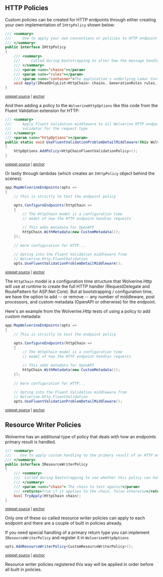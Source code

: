 ## HTTP Policies

Custom policies can be created for HTTP endpoints through either creating your own implementation of `IHttpPolicy`
shown below:

<!-- snippet: sample_IHttpPolicy -->
<a id='snippet-sample_ihttppolicy'></a>
```cs
/// <summary>
///     Use to apply your own conventions or policies to HTTP endpoint handlers
/// </summary>
public interface IHttpPolicy
{
    /// <summary>
    ///     Called during bootstrapping to alter how the message handlers are configured
    /// </summary>
    /// <param name="chains"></param>
    /// <param name="rules"></param>
    /// <param name="container">The application's underlying Lamar Container</param>
    void Apply(IReadOnlyList<HttpChain> chains, GenerationRules rules, IContainer container);
}
```
<sup><a href='https://github.com/JasperFx/wolverine/blob/main/src/Http/Wolverine.Http/IHttpPolicy.cs#L6-L22' title='Snippet source file'>snippet source</a> | <a href='#snippet-sample_ihttppolicy' title='Start of snippet'>anchor</a></sup>
<!-- endSnippet -->

And then adding a policy to the `WolverineHttpOptions` like this code from the Fluent Validation extension for HTTP:

<!-- snippet: sample_usage_of_http_add_policy -->
<a id='snippet-sample_usage_of_http_add_policy'></a>
```cs
/// <summary>
///     Apply Fluent Validation middleware to all Wolverine HTTP endpoints with a known Fluent Validation
///     validator for the request type
/// </summary>
/// <param name="httpOptions"></param>
public static void UseFluentValidationProblemDetailMiddleware(this WolverineHttpOptions httpOptions)
{
    httpOptions.AddPolicy<HttpChainFluentValidationPolicy>();
}
```
<sup><a href='https://github.com/JasperFx/wolverine/blob/main/src/Http/Wolverine.Http.FluentValidation/WolverineHttpOptionsExtensions.cs#L7-L19' title='Snippet source file'>snippet source</a> | <a href='#snippet-sample_usage_of_http_add_policy' title='Start of snippet'>anchor</a></sup>
<!-- endSnippet -->

Or lastly through lambdas (which creates an `IHttpPolicy` object behind the scenes):

<!-- snippet: sample_using_configure_endpoints -->
<a id='snippet-sample_using_configure_endpoints'></a>
```cs
app.MapWolverineEndpoints(opts =>
{
    // This is strictly to test the endpoint policy

    opts.ConfigureEndpoints(httpChain =>
    {
        // The HttpChain model is a configuration time
        // model of how the HTTP endpoint handles requests

        // This adds metadata for OpenAPI
        httpChain.WithMetadata(new CustomMetadata());
    });
    
    // more configuration for HTTP...
    
    // Opting into the Fluent Validation middleware from
    // Wolverine.Http.FluentValidation
    opts.UseFluentValidationProblemDetailMiddleware();
```
<sup><a href='https://github.com/JasperFx/wolverine/blob/main/src/Http/WolverineWebApi/Program.cs#L123-L144' title='Snippet source file'>snippet source</a> | <a href='#snippet-sample_using_configure_endpoints' title='Start of snippet'>anchor</a></sup>
<!-- endSnippet -->

The `HttpChain` model is a configuration time structure that Wolverine.Http will use at runtime to create the full
HTTP handler (RequestDelegate and RoutePattern for ASP.Net Core). But at bootstrapping / configuration time, we have
the option to add -- or remove -- any number of middleware, post processors, and custom metadata (OpenAPI or otherwise) 
for the endpoint.

Here's an example from the Wolverine.Http tests of using a policy to add custom metadata:

<!-- snippet: sample_using_configure_endpoints -->
<a id='snippet-sample_using_configure_endpoints'></a>
```cs
app.MapWolverineEndpoints(opts =>
{
    // This is strictly to test the endpoint policy

    opts.ConfigureEndpoints(httpChain =>
    {
        // The HttpChain model is a configuration time
        // model of how the HTTP endpoint handles requests

        // This adds metadata for OpenAPI
        httpChain.WithMetadata(new CustomMetadata());
    });
    
    // more configuration for HTTP...
    
    // Opting into the Fluent Validation middleware from
    // Wolverine.Http.FluentValidation
    opts.UseFluentValidationProblemDetailMiddleware();
```
<sup><a href='https://github.com/JasperFx/wolverine/blob/main/src/Http/WolverineWebApi/Program.cs#L123-L144' title='Snippet source file'>snippet source</a> | <a href='#snippet-sample_using_configure_endpoints' title='Start of snippet'>anchor</a></sup>
<!-- endSnippet -->

## Resource Writer Policies

Wolverine has an additional type of policy that deals with how an endpoints primary result is handled. 

<!-- snippet: sample_IResourceWriterPolicy -->
<a id='snippet-sample_iresourcewriterpolicy'></a>
```cs
/// <summary>
///    Use to apply custom handling to the primary result of an HTTP endpoint handler
/// </summary>
public interface IResourceWriterPolicy
{
    /// <summary>
    ///  Called during bootstrapping to see whether this policy can handle the chain. If yes no further policies are tried.
    /// </summary>
    /// <param name="chain"> The chain to test against</param>
    /// <returns>True if it applies to the chain, false otherwise</returns>
    bool TryApply(HttpChain chain);
}
```
<sup><a href='https://github.com/JasperFx/wolverine/blob/main/src/Http/Wolverine.Http/Resources/IResourceWriterPolicy.cs#L3-L17' title='Snippet source file'>snippet source</a> | <a href='#snippet-sample_iresourcewriterpolicy' title='Start of snippet'>anchor</a></sup>
<!-- endSnippet -->

Only one of these so called resource writer policies can apply to each endpoint and there are a couple of built in policies already.

If you need special handling of a primary return type you can implement `IResourceWriterPolicy` and register it in `WolverineHttpOptions`

<!-- snippet: sample_register_resource_writer_policy -->
<a id='snippet-sample_register_resource_writer_policy'></a>
```cs
opts.AddResourceWriterPolicy<CustomResourceWriterPolicy>();
```
<sup><a href='https://github.com/JasperFx/wolverine/blob/main/src/Http/WolverineWebApi/Program.cs#L159-L161' title='Snippet source file'>snippet source</a> | <a href='#snippet-sample_register_resource_writer_policy' title='Start of snippet'>anchor</a></sup>
<!-- endSnippet -->

Resource writer policies registered this way will be applied in order before all built in policies.
